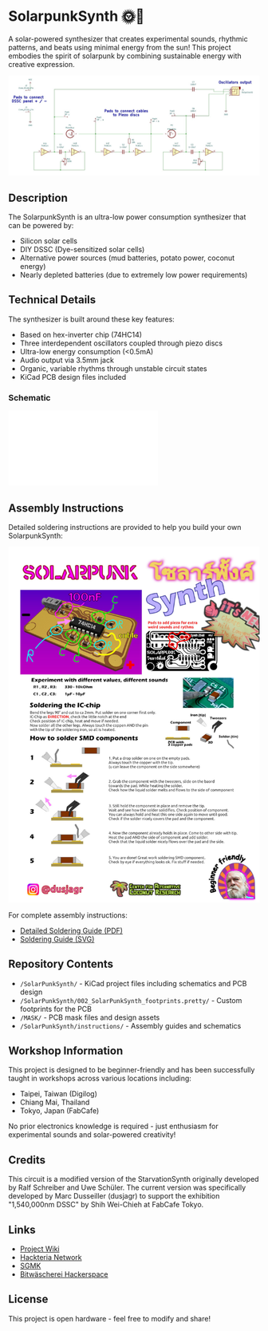# SolarpunkSynth 🌞🎹

A solar-powered synthesizer that creates experimental sounds, rhythmic patterns, and beats using minimal energy from the sun! This project embodies the spirit of solarpunk by combining sustainable energy with creative expression.

![SolarSynth Schema](SolarPunkSynth/instructions/SolarSynth_schema.jpg)

## Description

The SolarpunkSynth is an ultra-low power consumption synthesizer that can be powered by:
- Silicon solar cells
- DIY DSSC (Dye-sensitized solar cells)
- Alternative power sources (mud batteries, potato power, coconut energy)
- Nearly depleted batteries (due to extremely low power requirements)

## Technical Details

The synthesizer is built around these key features:
- Based on hex-inverter chip (74HC14)
- Three interdependent oscillators coupled through piezo discs
- Ultra-low energy consumption (<0.5mA)
- Audio output via 3.5mm jack
- Organic, variable rhythms through unstable circuit states
- KiCad PCB design files included

### Schematic
![DSSC Synth Minimal Schema](SolarPunkSynth/instructions/DSSC_Synthminimal_schema.pdf)

## Assembly Instructions

Detailed soldering instructions are provided to help you build your own SolarpunkSynth:

![Soldering Instructions](SolarPunkSynth/instructions/SolerInstructions_web.jpg)

For complete assembly instructions:
- [Detailed Soldering Guide (PDF)](SolarPunkSynth/instructions/SolderInstruction.pdf)
- [Soldering Guide (SVG)](SolarPunkSynth/instructions/SolderInstruction.svg)

## Repository Contents

- `/SolarPunkSynth/` - KiCad project files including schematics and PCB design
- `/SolarPunkSynth/002_SolarPunkSynth_footprints.pretty/` - Custom footprints for the PCB
- `/MASK/` - PCB mask files and design assets
- `/SolarPunkSynth/instructions/` - Assembly guides and schematics

## Workshop Information

This project is designed to be beginner-friendly and has been successfully taught in workshops across various locations including:
- Taipei, Taiwan (Digilog)
- Chiang Mai, Thailand
- Tokyo, Japan (FabCafe)

No prior electronics knowledge is required - just enthusiasm for experimental sounds and solar-powered creativity!

## Credits

This circuit is a modified version of the StarvationSynth originally developed by Ralf Schreiber and Uwe Schüler. The current version was specifically developed by Marc Dusseiller (dusjagr) to support the exhibition "1,540,000nm DSSC" by Shih Wei-Chieh at FabCafe Tokyo.

## Links

- [Project Wiki](https://www.hackteria.org/wiki/SolarpunkSynth)
- [Hackteria Network](http://hackteria.org/)
- [SGMK](https://mechatronicart.ch/)
- [Bitwäscherei Hackerspace](https://bitwaescherei.ch/)

## License

This project is open hardware - feel free to modify and share!
